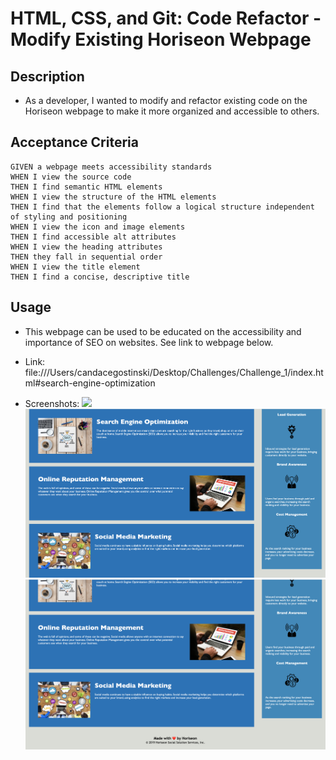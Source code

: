# HTML, CSS, and Git: Code Refactor - Modify Existing Horiseon Webpage


## Description

* As a developer, I wanted to modify and refactor existing code on the Horiseon webpage to make it more organized and accessible to others.


## Acceptance Criteria

```
GIVEN a webpage meets accessibility standards
WHEN I view the source code
THEN I find semantic HTML elements
WHEN I view the structure of the HTML elements
THEN I find that the elements follow a logical structure independent of styling and positioning
WHEN I view the icon and image elements
THEN I find accessible alt attributes
WHEN I view the heading attributes
THEN they fall in sequential order
WHEN I view the title element
THEN I find a concise, descriptive title
```

## Usage

* This webpage can be used to be educated on the accessibility and importance of SEO on websites. See link to webpage below.

* Link: file:///Users/candacegostinski/Desktop/Challenges/Challenge_1/index.html#search-engine-optimization

* Screenshots:
    <img src="./assets/images/horiseon1-screenshot.png"/>
    <img src="./assets/images/horiseon2-screenshot.png"/>
    <img src="./assets/images/horiseon3-screenshot.png"/>


